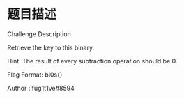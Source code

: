 # 题目描述

Challenge Description

Retrieve the key to this binary.

Hint: The result of every subtraction operation should be 0.

Flag Format: bi0s{}

Author : fug1t1ve#8594